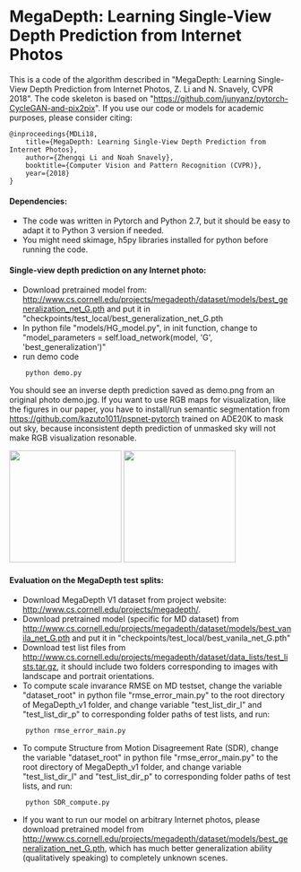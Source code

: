 # MegaDepth: Learning Single-View Depth Prediction from Internet Photos


This is a code of the algorithm described in "MegaDepth: Learning Single-View Depth Prediction from Internet Photos, Z. Li and N. Snavely, CVPR 2018". The code skeleton is based on "https://github.com/junyanz/pytorch-CycleGAN-and-pix2pix". If you use our code or models for academic purposes, please consider citing:

    @inproceedings{MDLi18,
	  	title={MegaDepth: Learning Single-View Depth Prediction from Internet Photos},
	  	author={Zhengqi Li and Noah Snavely},
	  	booktitle={Computer Vision and Pattern Recognition (CVPR)},
	  	year={2018}
	}


#### Dependencies:
* The code was written in Pytorch and Python 2.7, but it should be easy to adapt it to Python 3 version if needed.
* You might need skimage, h5py libraries installed for python before running the code.

#### Single-view depth prediction on any Internet photo:
* Download pretrained model from: http://www.cs.cornell.edu/projects/megadepth/dataset/models/best_generalization_net_G.pth and put it in "checkpoints/test_local/best_generalization_net_G.pth
* In python file "models/HG_model.py", in init function, change to "model_parameters = self.load_network(model, 'G', 'best_generalization')"
* run demo code 
```bash
    python demo.py
```
You should see an inverse depth prediction saved as demo.png from an original photo demo.jpg. If you want to use RGB maps for visualization, like the figures in our paper, you have to install/run semantic segmentation from https://github.com/kazuto1011/pspnet-pytorch trained on ADE20K to mask out sky, because inconsistent depth prediction of unmasked sky will not make RGB visualization resonable.

<img src="https://github.com/lixx2938/MegaDepth/blob/master/demo.jpg" width="200"/> <img src="https://github.com/lixx2938/MegaDepth/blob/master/demo.png" width="200"/>



#### Evaluation on the MegaDepth test splits:
* Download MegaDepth V1 dataset from project website: http://www.cs.cornell.edu/projects/megadepth/.
* Download pretrained model (specific for MD dataset) from http://www.cs.cornell.edu/projects/megadepth/dataset/models/best_vanila_net_G.pth and put it in "checkpoints/test_local/best_vanila_net_G.pth" 
* Download test list files from http://www.cs.cornell.edu/projects/megadepth/dataset/data_lists/test_lists.tar.gz, it should include two folders corresponding to images with landscape and portrait orientations.
* To compute scale invarance RMSE on MD testset, change the variable "dataset_root" in python file "rmse_error_main.py" to the root directory of MegaDepth_v1 folder, and change variable "test_list_dir_l" and "test_list_dir_p" to corresponding folder paths of test lists, and run:
```bash
    python rmse_error_main.py
```
* To compute Structure from Motion Disagreement Rate (SDR), change the variable "dataset_root" in python file "rmse_error_main.py" to the root directory of MegaDepth_v1 folder, and change variable "test_list_dir_l" and "test_list_dir_p" to corresponding folder paths of test lists, and run:
```bash
    python SDR_compute.py
```
* If you want to run our model on arbitrary Internet photos, please download pretrained model from http://www.cs.cornell.edu/projects/megadepth/dataset/models/best_generalization_net_G.pth, which has much better generalization ability (qualitatively speaking) to completely unknown scenes.

